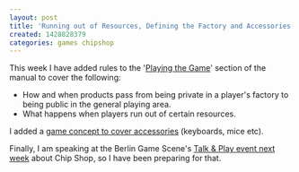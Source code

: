```yaml
---
layout: post
title: 'Running out of Resources, Defining the Factory and Accessories'
created: 1428828379
categories: games chipshop
---
```




This week I have added rules to the &#39;<a href="/manual/playing-game">Playing the Game</a>&#39; section of the manual to cover the following:<ul><li>How and when products pass from being private in a player&#39;s factory to being public in the general playing area.</li><li>What happens when players run out of certain resources.</li></ul>

I added a <a href="/content/accessory">game concept to cover accessories</a> (keyboards, mice etc).

Finally, I am speaking at the Berlin Game Scene&#39;s <a href="http://www.meetup.com/BerlinGameScene/events/220863773/" target="_blank">Talk &amp; Play event next week</a> about Chip Shop, so I have been preparing for that.
